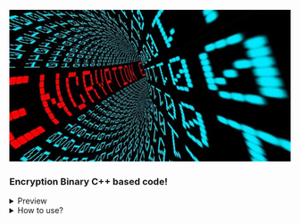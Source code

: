 <img src="./resource/encryption.jpg"> </img>

### Encryption Binary C++ based code!

<details>
  <summary>Preview</summary>
  <video href="./resource/1.webm"> </video>
</details>
<details>
  <summary>How to use?</summary>
  Compule program:
  <code>g++ cry.cpp -o main</code><br>
  Start program:
  <code>./main</code><br>
  Choose / Select (Encryption or Decryption):
  <code>E / D</code><br>
  Enter your password:
  <code>Enter Password:</code>
</details>
